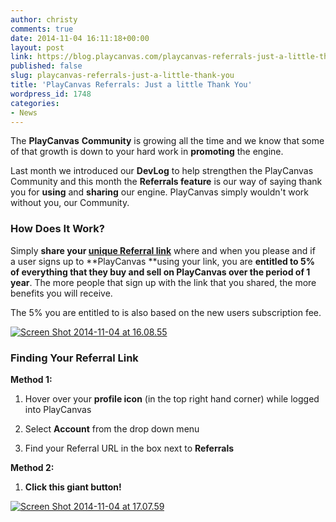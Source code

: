```yaml
---
author: christy
comments: true
date: 2014-11-04 16:11:18+00:00
layout: post
link: https://blog.playcanvas.com/playcanvas-referrals-just-a-little-thank-you/
published: false
slug: playcanvas-referrals-just-a-little-thank-you
title: 'PlayCanvas Referrals: Just a little Thank You'
wordpress_id: 1748
categories:
- News
---
```


The **PlayCanvas** **Community** is growing all the time and we know that some of that growth is down to your hard work in **promoting** the engine.

Last month we introduced our **DevLog** to help strengthen the PlayCanvas Community and this month the **Referrals feature** is our way of saying thank you for **using** and **sharing** our engine. PlayCanvas simply wouldn't work without you, our Community.


### **How Does It Work?**


Simply **share your [unique Referral link](https://playcanvas.com/account)** where and when you please and if a user signs up to **PlayCanvas **using your link, you are **entitled to 5% of everything that they buy and sell on PlayCanvas over the period of 1 year**. The more people that sign up with the link that you shared, the more benefits you will receive.

The 5% you are entitled to is also based on the new users subscription fee.

[![Screen Shot 2014-11-04 at 16.08.55](https://blog.playcanvas.com/wp-content/uploads/2014/11/Screen-Shot-2014-11-04-at-16.08.55.png)](http://blog.playcanvas.com/wp-content/uploads/2014/11/Screen-Shot-2014-11-04-at-16.08.55.png)


### **Finding Your Referral Link**


**Method 1:**

1. Hover over your **profile icon** (in the top right hand corner) while logged into PlayCanvas

2. Select **Account** from the drop down menu

3. Find your Referral URL in the box next to **Referrals**



**Method 2:**

1. **Click this giant button!**

[![Screen Shot 2014-11-04 at 17.07.59](https://blog.playcanvas.com/wp-content/uploads/2014/11/Screen-Shot-2014-11-04-at-17.07.59.png)](https://playcanvas.com/account)


